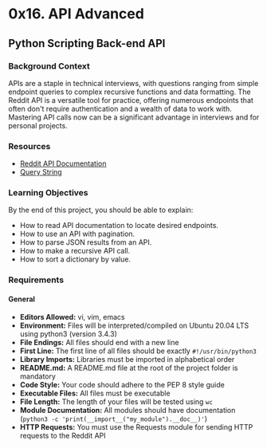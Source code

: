 
# 0x16. API Advanced

## Python Scripting Back-end API

### Background Context
APIs are a staple in technical interviews, with questions ranging from simple endpoint queries to complex recursive functions and data formatting. The Reddit API is a versatile tool for practice, offering numerous endpoints that often don't require authentication and a wealth of data to work with. Mastering API calls now can be a significant advantage in interviews and for personal projects.

### Resources
- [Reddit API Documentation](https://www.reddit.com/dev/api/)
- [Query String](https://en.wikipedia.org/wiki/Query_string)

### Learning Objectives
By the end of this project, you should be able to explain:

- How to read API documentation to locate desired endpoints.
- How to use an API with pagination.
- How to parse JSON results from an API.
- How to make a recursive API call.
- How to sort a dictionary by value.

### Requirements
#### General
- **Editors Allowed:** vi, vim, emacs
- **Environment:** Files will be interpreted/compiled on Ubuntu 20.04 LTS using python3 (version 3.4.3)
- **File Endings:** All files should end with a new line
- **First Line:** The first line of all files should be exactly `#!/usr/bin/python3`
- **Library Imports:** Libraries must be imported in alphabetical order
- **README.md:** A README.md file at the root of the project folder is mandatory
- **Code Style:** Your code should adhere to the PEP 8 style guide
- **Executable Files:** All files must be executable
- **File Length:** The length of your files will be tested using `wc`
- **Module Documentation:** All modules should have documentation (`python3 -c 'print(__import__("my_module").__doc__)'`)
- **HTTP Requests:** You must use the Requests module for sending HTTP requests to the Reddit API

